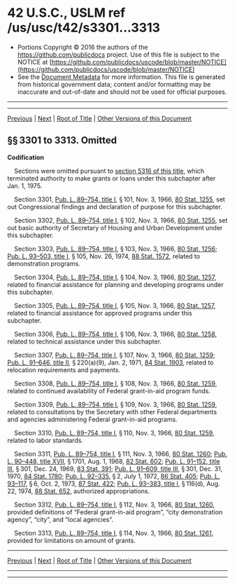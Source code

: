 ---
---

# 42 U.S.C., USLM ref /us/usc/t42/s3301...3313

* Portions Copyright © 2016 the authors of the https://github.com/publicdocs project.
  Use of this file is subject to the NOTICE at [https://github.com/publicdocs/uscode/blob/master/NOTICE](https://github.com/publicdocs/uscode/blob/master/NOTICE)
* See the [Document Metadata](././../../../../..//README.md) for more information.
  This file is generated from historical government data; content and/or formatting may be inaccurate and out-of-date and should not be used for official purposes.

----------
----------

[Previous](./../../../../..//us/usc/t42/ch41/schI/m__us_usc_t42_ch41_schI.md) | [Next](./../../../../..//us/usc/t42/ch41/schII/m__us_usc_t42_ch41_schII.md) | [Root of Title](./../../../../../) | [Other Versions of this Document](https://publicdocs.github.io/go/links?ns=uslm&ref=%2Fus%2Fusc%2Ft42%2Fs3301...3313)

## §§ 3301 to 3313. Omitted

 __Codification__ 

    Sections were omitted pursuant to [section 5316 of this title][/us/usc/t42/s5316], which terminated authority to make grants or loans under this subchapter after Jan. 1, 1975.

    Section 3301, [Pub. L. 89–754, title I][/us/pl/89/754/tI], § 101, Nov. 3, 1966, [80 Stat. 1255][/us/stat/80/1255], set out Congressional findings and declaration of purpose for this subchapter.

    Section 3302, [Pub. L. 89–754, title I][/us/pl/89/754/tI], § 102, Nov. 3, 1966, [80 Stat. 1255][/us/stat/80/1255], set out basic authority of Secretary of Housing and Urban Development under this subchapter.

    Section 3303, [Pub. L. 89–754, title I][/us/pl/89/754/tI], § 103, Nov. 3, 1966, [80 Stat. 1256][/us/stat/80/1256]; [Pub. L. 93–503, title I][/us/pl/93/503/tI], § 105, Nov. 26, 1974, [88 Stat. 1572][/us/stat/88/1572], related to demonstration programs.

    Section 3304, [Pub. L. 89–754, title I][/us/pl/89/754/tI], § 104, Nov. 3, 1966, [80 Stat. 1257][/us/stat/80/1257], related to financial assistance for planning and developing programs under this subchapter.

    Section 3305, [Pub. L. 89–754, title I][/us/pl/89/754/tI], § 105, Nov. 3, 1966, [80 Stat. 1257][/us/stat/80/1257], related to financial assistance for approved programs under this subchapter.

    Section 3306, [Pub. L. 89–754, title I][/us/pl/89/754/tI], § 106, Nov. 3, 1966, [80 Stat. 1258][/us/stat/80/1258], related to technical assistance under this subchapter.

    Section 3307, [Pub. L. 89–754, title I][/us/pl/89/754/tI], § 107, Nov. 3, 1966, [80 Stat. 1259][/us/stat/80/1259]; [Pub. L. 91–646, title II][/us/pl/91/646/tII], § 220(a)(9), Jan. 2, 1971, [84 Stat. 1903][/us/stat/84/1903], related to relocation requirements and payments.

    Section 3308, [Pub. L. 89–754, title I][/us/pl/89/754/tI], § 108, Nov. 3, 1966, [80 Stat. 1259][/us/stat/80/1259], related to continued availability of Federal grant-in-aid program funds.

    Section 3309, [Pub. L. 89–754, title I][/us/pl/89/754/tI], § 109, Nov. 3, 1966, [80 Stat. 1259][/us/stat/80/1259], related to consultations by the Secretary with other Federal departments and agencies administering Federal grant-in-aid programs.

    Section 3310, [Pub. L. 89–754, title I][/us/pl/89/754/tI], § 110, Nov. 3, 1966, [80 Stat. 1259][/us/stat/80/1259], related to labor standards.

    Section 3311, [Pub. L. 89–754, title I][/us/pl/89/754/tI], § 111, Nov. 3, 1966, [80 Stat. 1260][/us/stat/80/1260]; [Pub. L. 90–448, title XVII][/us/pl/90/448/tXVII], § 1701, Aug. 1, 1968, [82 Stat. 602][/us/stat/82/602]; [Pub. L. 91–152, title III][/us/pl/91/152/tIII], § 301, Dec. 24, 1969, [83 Stat. 391][/us/stat/83/391]; [Pub. L. 91–609, title III][/us/pl/91/609/tIII], § 301, Dec. 31, 1970, [84 Stat. 1780][/us/stat/84/1780]; [Pub. L. 92–335][/us/pl/92/335], § 2, July 1, 1972, [86 Stat. 405][/us/stat/86/405]; [Pub. L. 93–117][/us/pl/93/117], § 6, Oct. 2, 1973, [87 Stat. 422][/us/stat/87/422]; [Pub. L. 93–383, title I][/us/pl/93/383/tI], § 116(d), Aug. 22, 1974, [88 Stat. 652][/us/stat/88/652], authorized appropriations.

    Section 3312, [Pub. L. 89–754, title I][/us/pl/89/754/tI], § 112, Nov. 3, 1966, [80 Stat. 1260][/us/stat/80/1260], provided definitions of “Federal grant-in-aid program”, “city demonstration agency”, “city”, and “local agencies”.

    Section 3313, [Pub. L. 89–754, title I][/us/pl/89/754/tI], § 114, Nov. 3, 1966, [80 Stat. 1261][/us/stat/80/1261], provided for limitations on amount of grants.

----------

[Previous](./../../../../..//us/usc/t42/ch41/schI/m__us_usc_t42_ch41_schI.md) | [Next](./../../../../..//us/usc/t42/ch41/schII/m__us_usc_t42_ch41_schII.md) | [Root of Title](./../../../../../) | [Other Versions of this Document](https://publicdocs.github.io/go/links?ns=uslm&ref=%2Fus%2Fusc%2Ft42%2Fs3301...3313)

----------
----------

[/us/usc/t42/s5316]: https://publicdocs.github.io/go/links?ns=uslm&ref=%2Fus%2Fusc%2Ft42%2Fs5316
[/us/pl/89/754/tI]: https://publicdocs.github.io/go/links?ns=uslm&ref=%2Fus%2Fpl%2F89%2F754%2FtI
[/us/stat/80/1255]: https://publicdocs.github.io/go/links?ns=uslm&ref=%2Fus%2Fstat%2F80%2F1255
[/us/pl/89/754/tI]: https://publicdocs.github.io/go/links?ns=uslm&ref=%2Fus%2Fpl%2F89%2F754%2FtI
[/us/stat/80/1255]: https://publicdocs.github.io/go/links?ns=uslm&ref=%2Fus%2Fstat%2F80%2F1255
[/us/pl/89/754/tI]: https://publicdocs.github.io/go/links?ns=uslm&ref=%2Fus%2Fpl%2F89%2F754%2FtI
[/us/stat/80/1256]: https://publicdocs.github.io/go/links?ns=uslm&ref=%2Fus%2Fstat%2F80%2F1256
[/us/pl/93/503/tI]: https://publicdocs.github.io/go/links?ns=uslm&ref=%2Fus%2Fpl%2F93%2F503%2FtI
[/us/stat/88/1572]: https://publicdocs.github.io/go/links?ns=uslm&ref=%2Fus%2Fstat%2F88%2F1572
[/us/pl/89/754/tI]: https://publicdocs.github.io/go/links?ns=uslm&ref=%2Fus%2Fpl%2F89%2F754%2FtI
[/us/stat/80/1257]: https://publicdocs.github.io/go/links?ns=uslm&ref=%2Fus%2Fstat%2F80%2F1257
[/us/pl/89/754/tI]: https://publicdocs.github.io/go/links?ns=uslm&ref=%2Fus%2Fpl%2F89%2F754%2FtI
[/us/stat/80/1257]: https://publicdocs.github.io/go/links?ns=uslm&ref=%2Fus%2Fstat%2F80%2F1257
[/us/pl/89/754/tI]: https://publicdocs.github.io/go/links?ns=uslm&ref=%2Fus%2Fpl%2F89%2F754%2FtI
[/us/stat/80/1258]: https://publicdocs.github.io/go/links?ns=uslm&ref=%2Fus%2Fstat%2F80%2F1258
[/us/pl/89/754/tI]: https://publicdocs.github.io/go/links?ns=uslm&ref=%2Fus%2Fpl%2F89%2F754%2FtI
[/us/stat/80/1259]: https://publicdocs.github.io/go/links?ns=uslm&ref=%2Fus%2Fstat%2F80%2F1259
[/us/pl/91/646/tII]: https://publicdocs.github.io/go/links?ns=uslm&ref=%2Fus%2Fpl%2F91%2F646%2FtII
[/us/stat/84/1903]: https://publicdocs.github.io/go/links?ns=uslm&ref=%2Fus%2Fstat%2F84%2F1903
[/us/pl/89/754/tI]: https://publicdocs.github.io/go/links?ns=uslm&ref=%2Fus%2Fpl%2F89%2F754%2FtI
[/us/stat/80/1259]: https://publicdocs.github.io/go/links?ns=uslm&ref=%2Fus%2Fstat%2F80%2F1259
[/us/pl/89/754/tI]: https://publicdocs.github.io/go/links?ns=uslm&ref=%2Fus%2Fpl%2F89%2F754%2FtI
[/us/stat/80/1259]: https://publicdocs.github.io/go/links?ns=uslm&ref=%2Fus%2Fstat%2F80%2F1259
[/us/pl/89/754/tI]: https://publicdocs.github.io/go/links?ns=uslm&ref=%2Fus%2Fpl%2F89%2F754%2FtI
[/us/stat/80/1259]: https://publicdocs.github.io/go/links?ns=uslm&ref=%2Fus%2Fstat%2F80%2F1259
[/us/pl/89/754/tI]: https://publicdocs.github.io/go/links?ns=uslm&ref=%2Fus%2Fpl%2F89%2F754%2FtI
[/us/stat/80/1260]: https://publicdocs.github.io/go/links?ns=uslm&ref=%2Fus%2Fstat%2F80%2F1260
[/us/pl/90/448/tXVII]: https://publicdocs.github.io/go/links?ns=uslm&ref=%2Fus%2Fpl%2F90%2F448%2FtXVII
[/us/stat/82/602]: https://publicdocs.github.io/go/links?ns=uslm&ref=%2Fus%2Fstat%2F82%2F602
[/us/pl/91/152/tIII]: https://publicdocs.github.io/go/links?ns=uslm&ref=%2Fus%2Fpl%2F91%2F152%2FtIII
[/us/stat/83/391]: https://publicdocs.github.io/go/links?ns=uslm&ref=%2Fus%2Fstat%2F83%2F391
[/us/pl/91/609/tIII]: https://publicdocs.github.io/go/links?ns=uslm&ref=%2Fus%2Fpl%2F91%2F609%2FtIII
[/us/stat/84/1780]: https://publicdocs.github.io/go/links?ns=uslm&ref=%2Fus%2Fstat%2F84%2F1780
[/us/pl/92/335]: https://publicdocs.github.io/go/links?ns=uslm&ref=%2Fus%2Fpl%2F92%2F335
[/us/stat/86/405]: https://publicdocs.github.io/go/links?ns=uslm&ref=%2Fus%2Fstat%2F86%2F405
[/us/pl/93/117]: https://publicdocs.github.io/go/links?ns=uslm&ref=%2Fus%2Fpl%2F93%2F117
[/us/stat/87/422]: https://publicdocs.github.io/go/links?ns=uslm&ref=%2Fus%2Fstat%2F87%2F422
[/us/pl/93/383/tI]: https://publicdocs.github.io/go/links?ns=uslm&ref=%2Fus%2Fpl%2F93%2F383%2FtI
[/us/stat/88/652]: https://publicdocs.github.io/go/links?ns=uslm&ref=%2Fus%2Fstat%2F88%2F652
[/us/pl/89/754/tI]: https://publicdocs.github.io/go/links?ns=uslm&ref=%2Fus%2Fpl%2F89%2F754%2FtI
[/us/stat/80/1260]: https://publicdocs.github.io/go/links?ns=uslm&ref=%2Fus%2Fstat%2F80%2F1260
[/us/pl/89/754/tI]: https://publicdocs.github.io/go/links?ns=uslm&ref=%2Fus%2Fpl%2F89%2F754%2FtI
[/us/stat/80/1261]: https://publicdocs.github.io/go/links?ns=uslm&ref=%2Fus%2Fstat%2F80%2F1261


